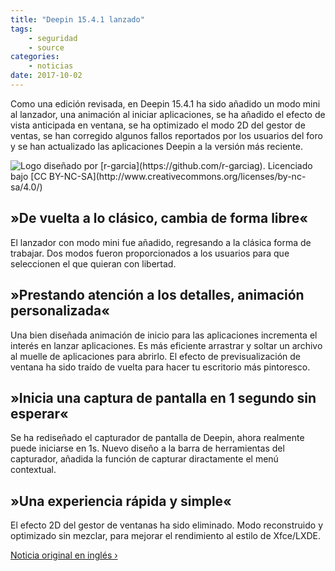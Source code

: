 ```yaml
---
title: "Deepin 15.4.1 lanzado"
tags:
    - seguridad
    - source
categories:
    - noticias
date: 2017-10-02
---
```



Como una edición revisada, en Deepin 15.4.1 ha sido añadido un modo mini al lanzador, una animación al iniciar aplicaciones, se ha añadido el efecto de vista anticipada en ventana, se ha optimizado el modo 2D del gestor de ventas, se han corregido algunos fallos reportados por los usuarios del foro y se han actualizado las aplicaciones Deepin a la versión más reciente.

<img src="{{ site.baseurl }}/images/posts/deepin_1541.jpg" alt="Logo diseñado por [r-garcia](https://github.com/r-garciag). Licenciado bajo [CC BY-NC-SA](http://www.creativecommons.org/licenses/by-nc-sa/4.0/)">


## »De vuelta a lo clásico, cambia de forma libre«

El lanzador con modo mini fue añadido, regresando a la clásica forma de trabajar. Dos modos fueron proporcionados a los usuarios para que seleccionen el que quieran con libertad.

## »Prestando atención a los detalles, animación personalizada«

Una bien diseñada animación de inicio para las aplicaciones incrementa el interés en lanzar aplicaciones. Es más eficiente arrastrar y soltar un archivo al muelle de aplicaciones para abrirlo. El efecto de previsualización de ventana ha sido traído de vuelta para hacer tu escritorio más pintoresco.

## »Inicia una captura de pantalla en 1 segundo sin esperar«

Se ha rediseñado el capturador de pantalla de Deepin, ahora realmente puede iniciarse en 1s. Nuevo diseño a la barra de herramientas del capturador, añadida la función de capturar diractamente el menú contextual.

## »Una experiencia rápida y simple«

El efecto 2D del gestor de ventanas ha sido eliminado. Modo reconstruido y optimizado sin mezclar, para mejorar el rendimiento al estilo de Xfce/LXDE.

[Noticia original en inglés ›](https://www.deepin.org/en/2017/07/21/deepin-15-4-1-released/)
